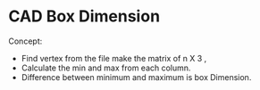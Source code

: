 # CAD Box Dimension
Concept: 
* Find vertex from the file make the matrix of n X 3 ,
* Calculate the min and max from each column.
* Difference between minimum and maximum is box Dimension.

